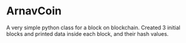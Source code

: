 # ArnavCoin
A very simple python class for a block on blockchain. 
Created 3 initial blocks and printed data inside each block, and their hash values.


